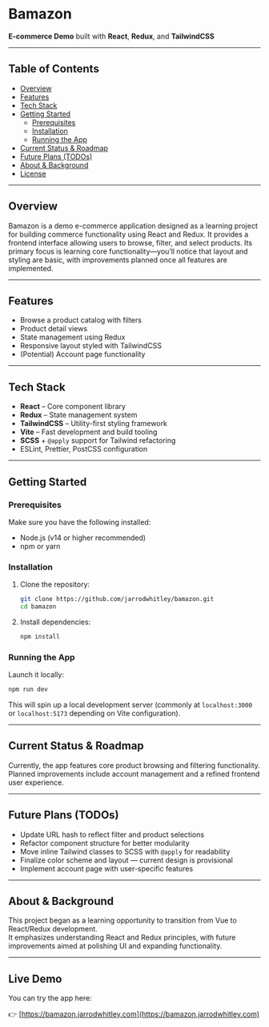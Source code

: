 # Bamazon

**E-commerce Demo** built with **React**, **Redux**, and **TailwindCSS**

---

## Table of Contents

- [Overview](#overview)  
- [Features](#features)  
- [Tech Stack](#tech-stack)  
- [Getting Started](#getting-started)  
  - [Prerequisites](#prerequisites)  
  - [Installation](#installation)  
  - [Running the App](#running-the-app)  
- [Current Status & Roadmap](#current-status--roadmap)  
- [Future Plans (TODOs)](#future-plans-todos)  
- [About & Background](#about--background)  
- [License](#license)  

---

## Overview

Bamazon is a demo e-commerce application designed as a learning project for building commerce functionality using React and Redux. It provides a frontend interface allowing users to browse, filter, and select products. Its primary focus is learning core functionality—you’ll notice that layout and styling are basic, with improvements planned once all features are implemented.

---

## Features

- Browse a product catalog with filters  
- Product detail views  
- State management using Redux  
- Responsive layout styled with TailwindCSS  
- (Potential) Account page functionality  

---

## Tech Stack

- **React** – Core component library  
- **Redux** – State management system  
- **TailwindCSS** – Utility-first styling framework  
- **Vite** – Fast development and build tooling  
- **SCSS** + `@apply` support for Tailwind refactoring  
- ESLint, Prettier, PostCSS configuration  

---

## Getting Started

### Prerequisites

Make sure you have the following installed:

- Node.js (v14 or higher recommended)  
- npm or yarn  

### Installation

1. Clone the repository:
   ```bash
   git clone https://github.com/jarrodwhitley/bamazon.git
   cd bamazon
   ```

2. Install dependencies:
   ```bash
   npm install
   ```

### Running the App

Launch it locally:
```bash
npm run dev
```

This will spin up a local development server (commonly at `localhost:3000` or `localhost:5173` depending on Vite configuration).

---

## Current Status & Roadmap

Currently, the app features core product browsing and filtering functionality.  
Planned improvements include account management and a refined frontend user experience.

---

## Future Plans (TODOs)

- Update URL hash to reflect filter and product selections  
- Refactor component structure for better modularity  
- Move inline Tailwind classes to SCSS with `@apply` for readability  
- Finalize color scheme and layout — current design is provisional  
- Implement account page with user-specific features  

---

## About & Background

This project began as a learning opportunity to transition from Vue to React/Redux development.  
It emphasizes understanding React and Redux principles, with future improvements aimed at polishing UI and expanding functionality.

---

## Live Demo

You can try the app here:  

👉 [https://bamazon.jarrodwhitley.com](https://bamazon.jarrodwhitley.com)
